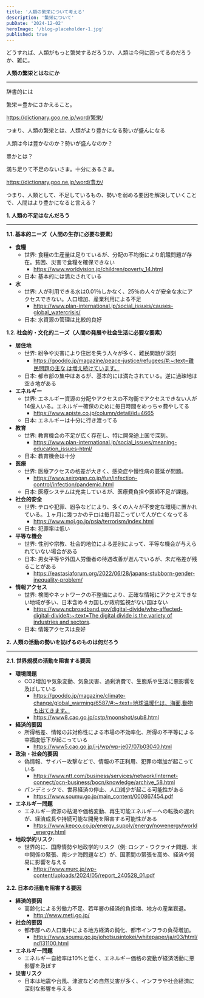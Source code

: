```yaml
---
title: '人類の繁栄について考える'
description: '繁栄について'
pubDate: '2024-12-02'
heroImage: '/blog-placeholder-1.jpg'
published: true
---
```


どうすれば、人類がもっと繁栄するだろうか、人類は今何に困ってるのだろうか、雑に。

**人類の繁栄とはなにか**

---

辞書的には

 繁栄＝豊かにさかえること。

https://dictionary.goo.ne.jp/word/繁栄/

つまり、人類の繁栄とは、人類がより豊かになる勢いが盛んになる

人類は今は豊かなのか？勢いが盛んなのか？

豊かとは？

満ち足りて不足のないさま。十分にあるさま。

https://dictionary.goo.ne.jp/word/豊か/

つまり、人類として、不足しているもの、勢いを弱める要因を解決していくことで、人間はより豊かになると言える？

**1. 人類の不足はなんだろう**

---

**1.1. 基本的ニーズ（人間の生存に必要な要素）**

- **食糧**
    - 世界: 食糧の生産量は足りているが、分配の不均衡により飢餓問題が存在。貧困、災害で食糧を確保できない
        - https://www.worldvision.jp/children/poverty_14.html
    - 日本: 基本的には満たされている
- **水**
    - 世界: 人が利用できる水は0.01％しかなく、25％の人々が安全な水にアクセスできない。人口増加、産業利用による不足
        - https://www.plan-international.jp/social_issues/causes-global_watercrisis/
    - 日本: 水資源の管理は比較的良好

**1.2. 社会的・文化的ニーズ（人間の発展や社会生活に必要な要素）**

- **居住地**
    - 世界: 紛争や災害により住居を失う人々が多く、難民問題が深刻
        - https://gooddo.jp/magazine/peace-justice/refugees/#:~:text=難民問題の主な,は増え続けています。
    - 日本: 都市部の集中はあるが、基本的には満たされている。逆に過疎地は空き地がある
- **エネルギー**
    - 世界: エネルギー資源の分配やアクセスの不均衡でアクセスできない人が14億人いる。エネルギー確保のために毎日時間をめっちゃ費やしてる
        - https://www.apiste.co.jp/column/detail/id=4665
    - 日本: エネルギーは十分に行き渡ってる
- **教育**
    - 世界: 教育機会の不足が広く存在し、特に開発途上国で深刻。
        - https://www.plan-international.jp/social_issues/meaning-education_issues-html/
    - 日本: 教育機会は十分
- **医療**
    - 世界: 医療アクセスの格差が大きく、感染症や慢性病の蔓延が問題。
        - https://www.seirogan.co.jp/fun/infection-control/infection/pandemic.html
    - 日本: 医療システムは充実しているが、医療費負担や医師不足が課題。
- **社会的安全**
    - 世界: テロや犯罪、紛争などにより、多くの人々が不安定な環境に置かれている。１ヶ月に幾つかのテロは毎月起こっていて人が亡くなってる
        - https://www.moj.go.jp/psia/terrorism/index.html
    - 日本: 犯罪率は低い
- **平等な機会**
    - 世界: 性別や宗教、社会的地位による差別によって、平等な機会が与えられていない場合がある
    - 日本: 男女平等や外国人労働者の待遇改善が進んでいるが、未だ格差が残ることがある
        - https://eastasiaforum.org/2022/06/28/japans-stubborn-gender-inequality-problem/
- **情報アクセス**
    - 世界: 検閲やネットワークの不整備により、正確な情報にアクセスできない地域が多い、日本含め４カ国しか政府監視がない国はない
        - [https://www.ncbroadband.gov/digital-divide/who-affected-digital-divide#:~:text=The digital divide is the,variety of industries and sectors](https://www.ncbroadband.gov/digital-divide/who-affected-digital-divide#:~:text=The%20digital%20divide%20is%20the,variety%20of%20industries%20and%20sectors).
    - 日本: 情報アクセスは良好

**2. 人類の活動の勢いを妨げるのものは何だろう**

---

**2.1. 世界規模の活動を阻害する要因**

- **環境問題**
    - CO2増加や気象変動、気象災害、過剰消費で、生態系や生活に悪影響を及ぼしている
        - https://gooddo.jp/magazine/climate-change/global_warming/6587/#:~:text=地球温暖化は、海面,動物も出てきます。
        - https://www8.cao.go.jp/cstp/moonshot/sub8.html
- **経済的要因**
    - 所得格差、情報の非対称性による市場の不効率化、所得の不平等による幸福度低下が起こっている
        - https://www5.cao.go.jp/j-j/wp/wp-je07/07b03040.html
- **政治・社会的要因**
    - 偽情報、サイバー攻撃などで、情報の不正利用、犯罪の増加が起こっている
        - https://www.ntt.com/business/services/network/internet-connect/ocn-business/bocn/knowledge/archive_58.html
    - パンデミックで、世界経済の停止、人口減少が起こる可能性がある
        - https://www.soumu.go.jp/main_content/000867454.pdf
- **エネルギー問題**
    - エネルギー資源の枯渇や価格変動、再生可能エネルギーへの転換の遅れが、経済成長や持続可能な開発を阻害する可能性がある
        - https://www.kepco.co.jp/energy_supply/energy/nowenergy/world_energy.html
- **地政学的リスク**:
    - 世界的に、国際情勢や地政学的リスク（例: ロシア・ウクライナ問題、米中関係の緊張、南シナ海問題など）が、国家間の緊張を高め、経済や貿易に影響を与える
        - https://www.murc.jp/wp-content/uploads/2024/05/report_240528_01.pdf

**2.2. 日本の活動を阻害する要因**

- **経済的要因**
    - 高齢化による労働力不足、若年層の経済的負担増、地方の産業衰退。
        - http://www.meti.go.jp/
- **社会的要因**
    - 都市部への人口集中による地方経済の鈍化、都市インフラの負荷増加。
        - https://www.soumu.go.jp/johotsusintokei/whitepaper/ja/r03/html/nd131100.html
- **エネルギー問題**
    - エネルギー自給率は10%と低く、エネルギー価格の変動が経済活動に悪影響を及ぼす
- **災害リスク**
    - 日本は地震や台風、津波などの自然災害が多く、インフラや社会経済に深刻な影響を与える